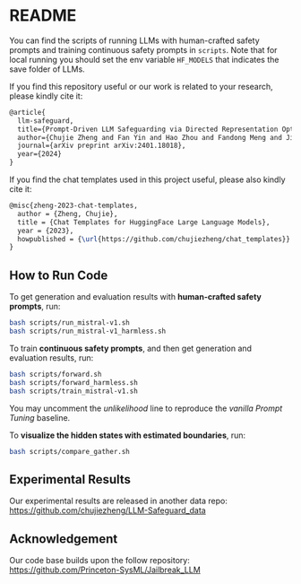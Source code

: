 # README

You can find the scripts of running LLMs with human-crafted safety prompts and training continuous safety prompts in `scripts`. Note that for local running you should set the env variable `HF_MODELS` that indicates the save folder of LLMs.

If you find this repository useful or our work is related to your research, please kindly cite it:

```latex
@article{
  llm-safeguard,
  title={Prompt-Driven LLM Safeguarding via Directed Representation Optimization},
  author={Chujie Zheng and Fan Yin and Hao Zhou and Fandong Meng and Jie Zhou and Kai-Wei Chang and Minlie Huang and Nanyun Peng},
  journal={arXiv preprint arXiv:2401.18018},
  year={2024}
}
```

If you find the chat templates used in this project useful, please also kindly cite it:

```latex
@misc{zheng-2023-chat-templates,
  author = {Zheng, Chujie},
  title = {Chat Templates for HuggingFace Large Language Models},
  year = {2023},
  howpublished = {\url{https://github.com/chujiezheng/chat_templates}}
}
```

## How to Run Code

To get generation and evaluation results with **human-crafted safety prompts**, run:

```sh
bash scripts/run_mistral-v1.sh
bash scripts/run_mistral-v1_harmless.sh
```

To train **continuous safety prompts**, and then get generation and evaluation results, run:

```sh
bash scripts/forward.sh
bash scripts/forward_harmless.sh
bash scripts/train_mistral-v1.sh
```

You may uncomment the *unlikelihood* line to reproduce the *vanilla Prompt Tuning* baseline.

To **visualize the hidden states with estimated boundaries**, run:

```sh
bash scripts/compare_gather.sh
```

## Experimental Results

Our experimental results are released in another data repo: https://github.com/chujiezheng/LLM-Safeguard_data 

## Acknowledgement

Our code base builds upon the follow repository: https://github.com/Princeton-SysML/Jailbreak_LLM

